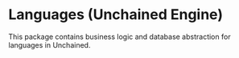 # Languages (Unchained Engine)

This package contains business logic and database abstraction for languages in Unchained.
